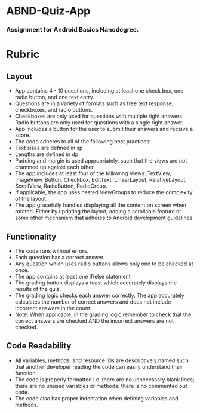 # ABND-Quiz-App
### Assignment for Android Basics Nanodegree.
# Rubric
## Layout

* App contains 4 - 10 questions, including at least one check box, one radio button, and one text entry.
* Questions are in a variety of formats such as free text response, checkboxes, and radio buttons.
* Checkboxes are only used for questions with multiple right answers. Radio buttons are only used for questions with a single right answer.
* App includes a button for the user to submit their answers and receive a score.
* The code adheres to all of the following best practices:
* Text sizes are defined in sp
* Lengths are defined in dp
* Padding and margin is used appropriately, such that the views are not crammed up against each other.
* The app includes at least four of the following Views: TextView, ImageView, Button, Checkbox, EditText, LinearLayout, RelativeLayout, ScrollView, RadioButton, RadioGroup.
* If applicable, the app uses nested ViewGroups to reduce the complexity of the layout.
* The app gracefully handles displaying all the content on screen when rotated. Either by updating the layout, adding a scrollable feature or some other mechanism that adheres to Android development guidelines.
## Functionality
* The code runs without errors.
* Each question has a correct answer.
* Any question which uses radio buttons allows only one to be checked at once.
* The app contains at least one if/else statement
* The grading button displays a toast which accurately displays the results of the quiz.
* The grading logic checks each answer correctly. The app accurately calculates the number of correct answers and does not include incorrect answers in the count.
* Note: When applicable, in the grading logic remember to check that the correct answers are checked AND the incorrect answers are not checked.
## Code Readability
* All variables, methods, and resource IDs are descriptively named such that another developer reading the code can easily understand their function.
* The code is properly formatted i.e. there are no unnecessary blank lines; there are no unused variables or methods; there is no commented out code.
* The code also has proper indentation when defining variables and methods.

